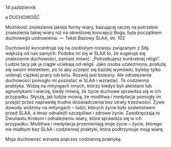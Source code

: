 14 październik

a 
DUCHOWOŚĆ

 Możliwość znalezienia jakiejś formy wiary, bazującej raczej na potrzebie znalezienia takiej wiary niż na określonej koncepcji Boga, była początkiem duchowego uzdrowienia. — Tekst Bazowy SLAA, str. 102 

 Duchowość koncentruje się na osobistym rozwoju związanym z Siłą większą od nas samych. Podoba mi się w SLAA to, że sugeruje się znalezienie duchowości, zamiast mówić: „Potrzebujesz konkretnej religii”. Ludzie tacy jak ja ciągle uciekają od religii. Jako osoba uzależniona, posłużę się swoim intelektem, po to aby uczepić się każdej wymówki, byleby tylko uniknąć ciężkiej pracy lub bólu. Rozwój jest bolesny. Ale odnalezienie duchowości pomogło mi pozostać w SLAA i wzrastać. To codzienna praktyka. Widzę na mityngach innych, którzy kiedyś byli ateistami lub agnostykami i wierzę, kiedy mówią, że życie duchowe sprawdza się w ich przypadku. Słyszę, jak ludzie mówią, że modlitwa i medytacja pomogły im przejść przez naprawdę trudne doświadczenia bez utraty trzeźwości. Żywe dowody widzimy na mityngach – ludzi, których życie było szaleństwem przed SLAA, a teraz odnaleźli szczęśliwe i zdrowe życie. Zawdzięczają to Dwunastu Krokom i odnalezieniu wiary, która sprawdza się w ich przypadku. Modlitwa i medytacja przemieniają moje życie – życie, którego nie miałbym bez SLAA i codziennej praktyki, która podtrzymuje moją wiarę.

 Moja duchowość wzrasta poprzez codzienną praktykę.
